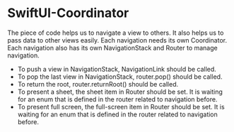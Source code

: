 # SwiftUI-Coordinator

The piece of code helps us to navigate a view to others. It also helps us to pass data to other views easily.
Each navigation needs its own Coordinator. Each navigation also has its own NavigationStack and Router to manage navigation.

- To push a view in NavigationStack, NavigationLink should be called.
- To pop the last view in NavigationStack, router.pop() should be called.
- To return the root, router.returnRoot() should be called.
- To present a sheet, the sheet item in Router should be set. It is waiting for an enum that is defined in the router related to navigation before.
- To present full screen, the full-screen item in Router should be set. It is waiting for an enum that is defined in the router related to navigation before.
